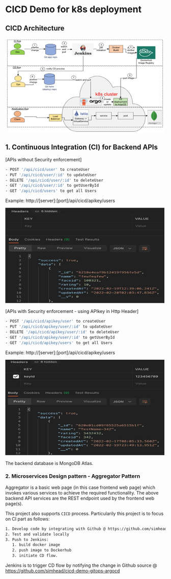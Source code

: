 # CICD Demo for k8s deployment
## CICD Architecture

<img alt="Alt text" height="300" src="./images/cicd-fullflow.jpg?raw=true" title="Title" width="500"/>

## 1. Continuous Integration (CI) for Backend APIs
[APIs without Security enforcement]
```sh
- POST '/api/cicd/user' to createUser
- PUT '/api/cicd/user/:id' to updateUser
- DELETE '/api/cicd/user/:id' to deleteUser
- GET '/api/cicd/user/:id' to getUserById
- GET '/api/cicd/users' to get all Users
```
Example: http://[server]:[port]/api/cicd/apikey/users

<img alt="NoSec" height="300" src="./images/postman-nosecurity.jpg" width="500"/>

[APIs with Security enforcement - using APIkey in Http Header]
```sh
- POST '/api/cicd/apikey/user' to createUser
- PUT '/api/cicd/apikey/user/:id' to updateUser
- DELETE '/api/cicd/apikey/user/:id' to deleteUser
- GET '/api/cicd/apikey/user/:id' to getUserById
- GET '/api/cicd/apikey/users' to get all Users
```
Example: http://[server]:[port]/api/cicd/apikey/users

<img alt="Alt text" height="300" src="./images/postman-apikey.jpg?raw=true" title="Title" width="500"/>

The backend database is MongoDB Atlas.

### 2. Microservices Design pattern - Aggregator Pattern
Aggregator is a basic web page (in this case frontend web page) which invokes various services to achieve the required functionality.
The above backend API services are the REST endpoint used by the frontend web page(s).

This project also supports `CICD` process. Particularily this project is to focus on CI part as follows:
```sh
1. Develop code by integrating with Github @ https://github.com/simhead/soynet-mern-backend
2. Test and validate locally
3. Push to Jenkins:
   1. build docker image
   2. push image to Dockerhub
   3. initiate CD flow.
```
Jenkins is to trigger CD flow by notifying the change in Github source @ https://github.com/simhead/cicd-demo-gitops-argocd
